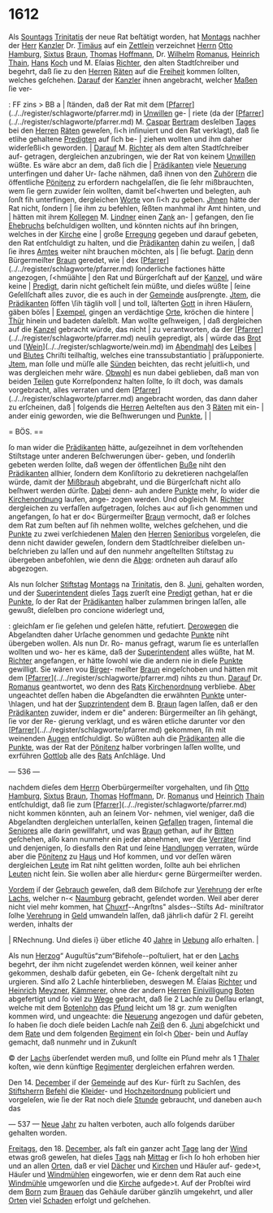 # 1612

Als [Sountags](../../register/worte/sountags.md) [Trinitatis](../../register/worte/trinitatis.md) der neue Rat beſtätigt worden,
hat [Montags](../../register/worte/montags.md) nachher der [Herr](../../register/worte/herr.md) [Kanzler](../../register/worte/kanzler.md) Dr. [Timäus](../../register/worte/timäus.md) auf
ein [Zettlein](../../register/worte/zettlein.md) verzeichnet [Herrn](../../register/worte/herrn.md) [Otto](../../register/worte/otto.md) [Hamburg](../../register/worte/hamburg.md), [Sixtus](../../register/worte/sixtus.md)
[Braun](../../register/worte/braun.md), [Thomas](../../register/worte/thomas.md) [Hoffmann](../../register/worte/hoffmann.md), Dr. [Wilhelm](../../register/worte/wilhelm.md) [Romanus](../../register/worte/romanus.md), [Heinrich](../../register/worte/heinrich.md)
[Thain](../../register/worte/thain.md), [Hans](../../register/worte/hans.md) [Koch](../../register/worte/koch.md) und M. Eſaias [Richter](../../register/worte/richter.md), den alten
Stadtſchreiber und begehrt, daß ſie zu den [Herren](../../register/worte/herren.md) [Räten](../../register/worte/räten.md)
auf die [Freiheit](../../register/worte/freiheit.md) kommen ſollten, welches geſchehen. [Darauf](../../register/worte/darauf.md)
der [Kanzler](../../register/worte/kanzler.md) ihnen angebracht, welcher [Maßen](../../register/worte/maßen.md) ſie ver-


: FF
zins > BB a |
ſtänden, daß der Rat mit dem [[Pfarrer](../../register/worte/pfarrer.md)](../../register/schlagworte/pfarrer.md) in [Unwillen](../../register/orte/unwillen.md) ge- |
riete (da der [[Pfarrer](../../register/worte/pfarrer.md)](../../register/schlagworte/pfarrer.md) M. [Caspar](../../register/worte/caspar.md) [Bertram](../../register/worte/bertram.md) desſelben [Tages](../../register/worte/tages.md)
bei den [Herren](../../register/worte/herren.md) [Räten](../../register/worte/räten.md) geweſen, ſi<h inſinuiert und den Rat
verklagt), daß ſie etlihe gehaltene [Predigten](../../register/worte/predigten.md) auf ſich be- |
ziehen wollten und ihm daher widerſeßli<h geworden. |
[Darauf](../../register/worte/darauf.md) M. [Richter](../../register/worte/richter.md) als dem alten Stadtſchreiber auf-
getragen, dergleichen anzubringen, wie der Rat von keinem
[Unwillen](../../register/orte/unwillen.md) wüßte. Es wäre abcr an dem, daß ſich die |
[Prädikanten](../../register/worte/prädikanten.md) viele [Neuerung](../../register/worte/neuerung.md) unterfingen und daher Ur-
ſache nähmen, daß ihnen von den [Zuhörern](../../register/worte/zuhörern.md) die öffentliche
[Pönitenz](../../register/worte/pönitenz.md) zu erfordern nachgelaſſen, die ſie ſehr mißbrauchten,
wem ſie gern zuwider ſein wollten, damit beſ<hwerten und
belegten, auh ſonſt fih unterfingen, dergleichen [Worte](../../register/worte/worte.md)
von ſi<h zu geben. [Jhnen](../../register/worte/jhnen.md) hätte der Rat nicht, ſondern |
ſie ihm zu befehlen, ſèßten manhmal ihr Amt hinten, und |
hätten mit ihrem [Kollegen](../../register/worte/kollegen.md) M. [Lindner](../../register/worte/lindner.md) einen [Zank](../../register/worte/zank.md) an- |
gefangen, den ſie [Ehebruchs](../../register/worte/ehebruchs.md) beſchuldigen wollten, und
könnten nichts auf ihn bringen, welches in der [Kirche](../../register/worte/kirche.md) eine |
große [Erregung](../../register/worte/erregung.md) gegeben und darauf gebeten, den Rat
entſchuldigt zu halten, und die [Prädikanten](../../register/worte/prädikanten.md) dahin zu weiſen, |
daß ſie ihres [Amtes](../../register/worte/amtes.md) weiter niht brauchen möchten, als |
ſie befugt. [Darin](../../register/worte/darin.md) denn Bürgermeiſter [Braun](../../register/worte/braun.md) geredet, wie |
dex [[Pfarrer](../../register/worte/pfarrer.md)](../../register/schlagworte/pfarrer.md) ſonderliche factiones hätte angezogen, ſ<hmüähte |
den Rat und Bürgerſchaft auf der [Kanzel](../../register/worte/kanzel.md), und wäre keine |
[Predigt](../../register/worte/predigt.md), darin nicht geſtichelt ſein müßte, und dieſes wüßte |
ſeine Geſellſchaft alles zuvor, die es auch in der [Gemeinde](../../register/worte/gemeinde.md)
ausſprengte. [Jtem](../../register/worte/jtem.md), die [Prädikanten](../../register/worte/prädikanten.md) ſöffen \ſih täglih voll |
und toll, läſterten [Gott](../../register/worte/gott.md) in ihren Häuſern, gäben böſes |
[Exempel](../../register/worte/exempel.md), gingen an verdächtige [Orte](../../register/worte/orte.md), kröchen die hintere |
[Thür](../../register/worte/thür.md) hinein und badeten daſelbſt. Man wollte geſhweigen, |
daß dergleichen auf die [Kanzel](../../register/worte/kanzel.md) gebracht würde, das nicht |
zu verantworten, da der [[Pfarrer](../../register/worte/pfarrer.md)](../../register/schlagworte/pfarrer.md) neulih gepredigt, als |
würde das [Brot](../../register/worte/brot.md) und [[Wein](../../register/worte/wein.md)](../../register/schlagworte/wein.md) im [Abendmahl](../../register/worte/abendmahl.md) des [Leibes](../../register/worte/leibes.md) |
und [Blutes](../../register/worte/blutes.md) Chriſti teilhaſtig, welches eine transsubstantiatio |
präſupponierte. [Jtem](../../register/worte/jtem.md), man ſolle und müſſe alle [Sünden](../../register/worte/sünden.md)
beichten, das recht jeſuitli<h, und was dergleichen mehr
wäre. [Obwohl](../../register/worte/obwohl.md) es nun dabei geblieben, daß man von
beiden [Teilen](../../register/worte/teilen.md) gute Korreſpondenz halten ſollte, ſo iſt doch,
was damals vorgebracht, alles verraten und dem [[Pfarrer](../../register/worte/pfarrer.md)](../../register/schlagworte/pfarrer.md)
angebracht worden, das dann daher zu erſcheinen, daß |
folgends die [Herren](../../register/worte/herren.md) Aelteſten aus den 3 [Räten](../../register/worte/räten.md) mit ein- |
ander einig geworden, wie die Beſhwerungen und [Punkte](../../register/worte/punkte.md), |
|


= BÖS. ==

ſo man wider die [Prädikanten](../../register/worte/prädikanten.md) hätte, auſgezeihnet in dem
vorſtehenden Stiſtstage unter anderen Beſchwerungen über-
geben, und ſonderlih gebeten werden ſollte, daß wegen
der öffentlichen [Buße](../../register/worte/buße.md) niht den [Prädikanten](../../register/worte/prädikanten.md) allhier, ſondern
dem Konſiſtorio zu dekretieren nachgelaſſen würde, damit
der [Mißbrauh](../../register/worte/mißbrauh.md) abgebraht, und die Bürgerſchaft nicht
alſo beſhwert werden dürſte. [Dabei](../../register/worte/dabei.md) denn- auh andere
[Punkte](../../register/worte/punkte.md) mehr, ſo wider die [Kirchenordnung](../../register/worte/kirchenordnung.md) laufen, ange-
zogen werden. Und obgleich M. [Richter](../../register/worte/richter.md) dergleichen zu
verfaſſen aufgetragen, ſolches au< auf ſi<h genommen und
angefangen, ſo hat er do< Bürgermeiſter [Braun](../../register/worte/braun.md) vermocht,
daß er ſolches dem Rat zum beſten auf ſih nehmen wollte,
welches geſchehen, und die [Punkte](../../register/worte/punkte.md) zu zwei verſchiedenen
[Malen](../../register/worte/malen.md) den [Herren](../../register/worte/herren.md) [Senioribus](../../register/worte/senioribus.md) vorgeleſen, die denn nicht
dawider geweſen, ſondern dem Stadtſchreiber dieſelben un-
beſchrieben zu laſſen und auf den nunmehr angeſtellten
Stiſtstag zu übergeben anbefohlen, wie denn die [Abge](../../register/worte/abge.md):
ordneten auh darauf alſo abgezogen.

Als nun ſolcher [Stiftstag](../../register/worte/stiftstag.md) [Montags](../../register/worte/montags.md) na [Trinitatis](../../register/worte/trinitatis.md),
den 8. [Juni](../../register/worte/juni.md), gehalten worden, und der [Superintendent](../../register/worte/superintendent.md)
dieſes [Tags](../../register/worte/tags.md) zuerſt eine [Predigt](../../register/worte/predigt.md) gethan, hat er die [Punkte](../../register/worte/punkte.md),
ſo der Rat der [Prädikanten](../../register/worte/prädikanten.md) halber zuſammen bringen
laſſen, alle gewußt, dieſelben pro concione widerlegt und,

: gleichſam er ſie geſehen und geleſen hätte, refutiert.
[Derowegen](../../register/worte/derowegen.md) die Abgeſandten daher Urſache genommen und
gedachte [Punkte](../../register/worte/punkte.md) niht übergeben wollen. Als nun Dr. Ro-
manus gefragt, warum ſie es unterlaſſen wollten und wo-
her es käme, daß der [Superintendent](../../register/worte/superintendent.md) alles wüßte, hat
M. [Richter](../../register/worte/richter.md) angefangen, er hätte ſowohl wie die andern
nie in dieſe [Punkte](../../register/worte/punkte.md) gewilligt. Sie wären vou [Birger](../../register/worte/birger.md)-
meiſter [Braun](../../register/worte/braun.md) eingeſchoben und hätten mit dem [[Pfarrer](../../register/worte/pfarrer.md)](../../register/schlagworte/pfarrer.md)
nihts zu thun. [Darauf](../../register/worte/darauf.md) Dr. [Romanus](../../register/worte/romanus.md) geantwortet, wo
denn des [Rats](../../register/worte/rats.md) [Kirchenordnung](../../register/worte/kirchenordnung.md) verbliebe. [Aber](../../register/worte/aber.md) ungeachtet
deſſen haben die Abgeſandten die erwähnten [Punkte](../../register/worte/punkte.md) unter-
\hlagen, und hat der [Supzrintendent](../../register/worte/supzrintendent.md) dem B. [Braun](../../register/worte/braun.md) ſagen
laſſen, daß er den [Prädikanten](../../register/worte/prädikanten.md) zuwider, indem er die"
anderen: Bürgermeiſter an ſih gehängt, ſie vor der Re-
gierung verklagt, und es wären etliche darunter vor den
[[Pfarrer](../../register/worte/pfarrer.md)](../../register/schlagworte/pfarrer.md) gekommen, ſih mit weinenden [Augen](../../register/worte/augen.md) entſchuldigt.
So wüßten auh die [Prädikanten](../../register/worte/prädikanten.md) alle die [Punkte](../../register/worte/punkte.md), was
der Rat der [Pönitenz](../../register/worte/pönitenz.md) halber vorbringen laſſen wollte,
und exrführen [Gottlob](../../register/worte/gottlob.md) alle des [Rats](../../register/worte/rats.md) Anſchläge. Und


— 536 —

nachdem dieſes dem [Herrn](../../register/worte/herrn.md) Oberbürgermeiſter vorgehalten,
und ſih [Otto](../../register/worte/otto.md) [Hamburg](../../register/worte/hamburg.md), [Sixtus](../../register/worte/sixtus.md) [Braun](../../register/worte/braun.md), [Thomas](../../register/worte/thomas.md) [Hoffmann](../../register/worte/hoffmann.md),
Dr. [Romanus](../../register/worte/romanus.md) und [Heinrich](../../register/worte/heinrich.md) [Thain](../../register/worte/thain.md) entſchuldigt, daß ſie
zum [[Pfarrer](../../register/worte/pfarrer.md)](../../register/schlagworte/pfarrer.md) nicht kommen könnten, auh an ſeinem Vor-
nehmen, viel weniger, daß die Abgeſandten dergleichen
unterlaſſen, keinen [Gefallen](../../register/worte/gefallen.md) tragen, ſintemal die [Seniores](../../register/worte/seniores.md)
alle darin gewillfahrt, und was [Braun](../../register/worte/braun.md) gethan, auf ihr
[Bitten](../../register/worte/bitten.md) geſchehen, alſo kann nunmehr ein jeder abnehmen,
wer die [Verräter](../../register/worte/verräter.md) ſind und denjenigen, ſo diesfalls den
Rat und ſeine [Handlungen](../../register/worte/handlungen.md) verraten, würde aber die
[Pönitenz](../../register/worte/pönitenz.md) zu [Haus](../../register/orte/haus.md) und Hof kommen, und vor deſſen wären
dergleichen [Leute](../../register/worte/leute.md) im Rat niht gelitten worden, ſollte
auh bei ehrlichen [Leuten](../../register/worte/leuten.md) nicht ſein. Sie wollen aber
alle hierdur< gerne Bürgermeiſter werden.

[Vordem](../../register/worte/vordem.md) iſ der [Gebrauch](../../register/worte/gebrauch.md) geweſen, daß dem Biſchofe
zur [Verehrung](../../register/worte/verehrung.md) der erſte [Lachs](../../register/worte/lachs.md), welcher n-< [Naumburg](../../register/worte/naumburg.md)
gebracht, geſendet worden. Weil aber derer nicht viel
mehr kommen, hat [Chuxrf](../../register/worte/chuxrf.md)--Angrſtns" alsdes--Stiſts Ad-
miniſtrator ſolhe [Verehrung](../../register/worte/verehrung.md) in [Geld](../../register/orte/geld.md) umwandeln laſſen,
daß jährli<h dafür 2 Fl. gereiht werden, inhalts der

| RNechnung. Und dieſes i} über etliche 40 [Jahre](../../register/worte/jahre.md) in [Uebung](../../register/orte/uebung.md)
alſo erhalten. |

Als nun [Herzog](../../register/worte/herzog.md)“ Auguſtüs“zum“Bifehoſe--poſtuliert, hat
er den [Lachs](../../register/worte/lachs.md) begehrt, der ihm nicht zugeſendet werden können,
weil keiner anher gekommen, deshalb dafür gebeten, ein Ge-
ſchenk dergeſtalt niht zu urgieren. Sind alſo 2 Lachſe
hinterblieben, deswegen M. Éſaias [Richter](../../register/worte/richter.md) und [Heinrich](../../register/worte/heinrich.md)
[Meyzner](../../register/worte/meyzner.md), [Kämmerer](../../register/worte/kämmerer.md), ohne der andern [Herren](../../register/worte/herren.md) [Einivilligung](../../register/worte/einivilligung.md)
[Boten](../../register/worte/boten.md) abgefertigt und ſo viel zu [Wege](../../register/orte/wege.md) gebracht, daß ſie
2 Lachſe zu Deſſau erlangt, welche mit dem [Botenlohn](../../register/worte/botenlohn.md) das
[Pfund](../../register/worte/pfund.md) leicht um 18 gr. zum wenigſten kommen wird, und
ungeachte: die [Neuerung](../../register/worte/neuerung.md) angezogen und dafür gebeten, ſo haben
ſie doch dieſe beiden Lachſe nah [Zeiß](../../register/worte/zeiß.md) den 6. [Juni](../../register/worte/juni.md) abgeſchickt
und dem [Rate](../../register/worte/rate.md) und dem folgenden [Regiment](../../register/worte/regiment.md) ein ſol<h [Ober](../../register/worte/ober.md)-
bein und Aufſay gemacht, daß nunmehr und in Zukunſt

© der [Lachs](../../register/worte/lachs.md) überſendet werden muß, und ſollte ein Pſund
mehr als 1 [Thaler](../../register/worte/thaler.md) koſten, wie denn künftige [Regimenter](../../register/worte/regimenter.md)
dergleichen erfahren werden.

Den 14. [December](../../register/worte/december.md) iſ der [Gemeinde](../../register/worte/gemeinde.md) auf des Kur-
fürſt zu Sachſen, des [Stiftsherrn](../../register/worte/stiftsherrn.md) [Befehl](../../register/worte/befehl.md) die [Kleider](../../register/worte/kleider.md)-
und [Hochzeitordnung](../../register/worte/hochzeitordnung.md) publiciert und vorgeleſen, wie ſie der
Rat noch dieſe [Stunde](../../register/worte/stunde.md) gebraucht, und daneben au<h das


— 537 —
[Neue](../../register/worte/neue.md) [Jahr](../../register/worte/jahr.md) zu halten verboten, auch alſo folgends darüber
gehalten worden.

[Freitags](../../register/worte/freitags.md), den 18. [December](../../register/worte/december.md), als faſt ein ganzer acht
[Tage](../../register/worte/tage.md) lang der [Wind](../../register/worte/wind.md) etwas groß geweſen, hat dieſes [Tags](../../register/worte/tags.md)
nah [Mittag](../../register/worte/mittag.md) er ſi<h ſo hoh erhoben hier und an allen
[Orten](../../register/worte/orten.md), daß er viel [Dächer](../../register/worte/dächer.md) und [Kirchen](../../register/worte/kirchen.md) und Häuſer auf-
gede>t, Häuſer und [Windmühlen](../../register/worte/windmühlen.md) eingeworfen, wie er denn
dem Rat auch eine [Windmühle](../../register/worte/windmühle.md) umgeworſen und die [Kirche](../../register/worte/kirche.md)
aufgede>t. Auf der Probſtei wird dem [Born](../../register/worte/born.md) zum [Brauen](../../register/worte/brauen.md)
das Gehäuſe darüber gänzlih umgekehrt, und aller [Orten](../../register/worte/orten.md)
viel [Schaden](../../register/worte/schaden.md) erfolgt und geſchehen.
